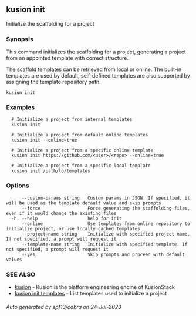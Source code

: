 ## kusion init

Initialize the scaffolding for a project

### Synopsis

This command initializes the scaffolding for a project, generating a project from an appointed template with correct structure.

 The scaffold templates can be retrieved from local or online. The built-in templates are used by default, self-defined templates are also supported by assigning the template repository path.

```
kusion init
```

### Examples

```
  # Initialize a project from internal templates
  kusion init
  
  # Initialize a project from default online templates
  kusion init --online=true
  
  # Initialize a project from a specific online template
  kusion init https://github.com/<user>/<repo> --online=true
  
  # Initialize a project from a specific local template
  kusion init /path/to/templates
```

### Options

```
      --custom-params string   Custom params in JSON. If specified, it will be used as the template default value and skip prompts
      --force                  Force generating the scaffolding files, even if it would change the existing files
  -h, --help                   help for init
      --online                 Use templates from online repository to initialize project, or use locally cached templates
      --project-name string    Initialize with specified project name. If not specified, a prompt will request it
      --template-name string   Initialize with specified template. If not specified, a prompt will request it
      --yes                    Skip prompts and proceed with default values
```

### SEE ALSO

* [kusion](kusion.md)	 - Kusion is the platform engineering engine of KusionStack
* [kusion init templates](kusion_init_templates.md)	 - List templates used to initialize a project

###### Auto generated by spf13/cobra on 24-Jul-2023
